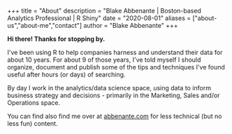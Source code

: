+++
title = "About"
description = "Blake Abbenante | Boston-based Analytics Professional | R Shiny"
date = "2020-08-01"
aliases = ["about-us","about-me","contact"]
author = "Blake Abbenante"
+++

**Hi there! Thanks for stopping by.**  

I've been using R to help companies harness and understand their data for about 10 years. For about 9 of those years, I've told myself I should organize, document and publish some of the tips and techniques I've found useful after hours (or days) of searching.  

By day I work in the analytics/data science space, using data to inform business strategy and decisions - primarily in the Marketing, Sales and/or Operations space.  

You can find also find me over at [abbenante.com](https://www.abbenante.com) for less technical (but no less fun) content.



